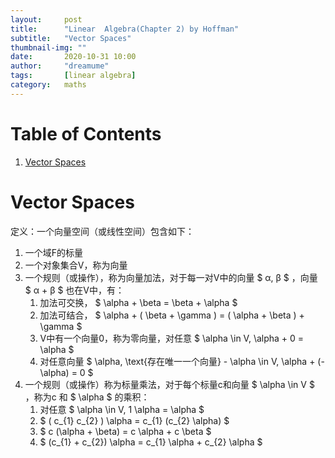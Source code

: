 ```yaml
---
layout:     post
title:      "Linear  Algebra(Chapter 2) by Hoffman"
subtitle:   "Vector Spaces"
thumbnail-img: ""
date:       2020-10-31 10:00
author:     "dreamume"
tags: 		[linear algebra]
category:   maths
---
```

<head>
    <script src="https://cdn.mathjax.org/mathjax/latest/MathJax.js?config=TeX-AMS-MML_HTMLorMML" type="text/javascript"></script>
    <script type="text/x-mathjax-config">
        MathJax.Hub.Config({
            tex2jax: {
            skipTags: ['script', 'noscript', 'style', 'textarea', 'pre'],
            inlineMath: [['$','$']]
            }
        });
    </script>
</head>

# Table of Contents

1.  [Vector Spaces](#orgf089874)


<a id="orgf089874"></a>

# Vector Spaces

定义：一个向量空间（或线性空间）包含如下：

1.  一个域F的标量
2.  一个对象集合V，称为向量
3.  一个规则（或操作），称为向量加法，对于每一对V中的向量 $ &alpha;, &beta; $ ，向量 $ &alpha; + &beta; $ 也在V中，有：
    1.  加法可交换， $ \\alpha + \\beta = \\beta + \\alpha $
    2.  加法可结合， $ \\alpha + ( \\beta + \\gamma ) = ( \\alpha + \\beta ) + \\gamma $
    3.  V中有一个向量0，称为零向量，对任意 $ \\alpha \\in V, \\alpha + 0 = \\alpha $
    4.  对任意向量 $ \\alpha, \\text{存在唯一一个向量} - \\alpha \\in V, \\alpha + (-\\alpha) = 0 $
4.  一个规则（或操作）称为标量乘法，对于每个标量c和向量 $ \\alpha \\in V $ ，称为c 和 $ \\alpha $ 的乘积：
    1.  对任意 $ \\alpha \\in V, 1 \\alpha = \\alpha $
    2.  $ ( c_{1} c_{2} ) \\alpha = c_{1} (c_{2} \\alpha) $
    3.  $ c (\\alpha + \\beta) = c \\alpha + c \\beta $
    4.  $ (c_{1} + c_{2}) \\alpha = c_{1} \\alpha + c_{2} \\alpha $

